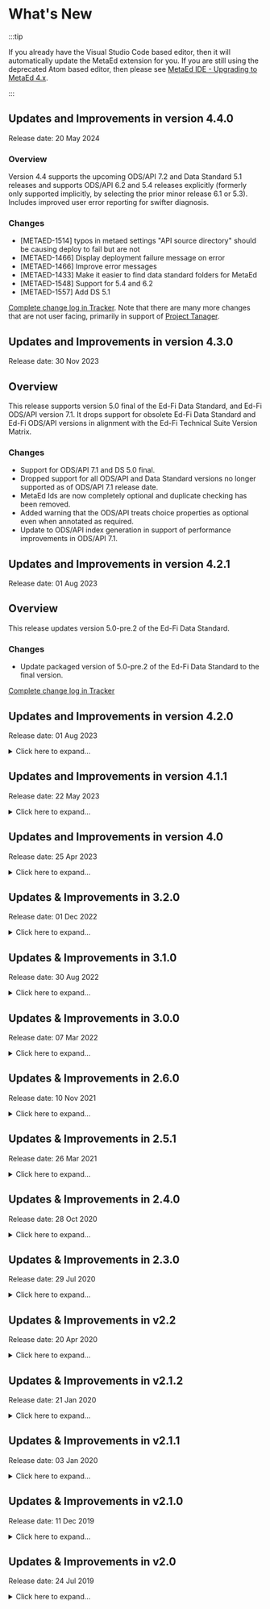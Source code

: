# What's New

:::tip

If you already have the Visual Studio Code based editor, then it will
automatically update the MetaEd extension for you. If you are still using the
deprecated Atom based editor, then please see [MetaEd IDE - Upgrading to MetaEd
4.x](./ide-user-guide/upgrading-to-metaed-4x.md).

:::

## Updates and Improvements in version 4.4.0

Release date: 20 May 2024

### Overview

Version 4.4 supports the upcoming ODS/API 7.2 and Data Standard 5.1 releases and
supports ODS/API 6.2 and 5.4 releases explicitly (formerly only supported
implicitly, by selecting the prior minor release 6.1 or 5.3). Includes improved
user error reporting for swifter diagnosis.

### Changes

* \[METAED-1514\] typos in metaed settings "API source directory" should be
  causing deploy to fail but are not
* \[METAED-1466\] Display deployment failure message on error
* \[METAED-1466\] Improve error messages
* \[METAED-1433\] Make it easier to find data standard folders for MetaEd
* \[METAED-1548\] Support for 5.4 and 6.2
* \[METAED-1557\] Add DS 5.1

[Complete change log in
Tracker](https://tracker.ed-fi.org/projects/METAED/versions/15627). Note that
there are many more changes that are not user facing, primarily in support of
[Project Tanager](https://github.com/Ed-Fi-Alliance-OSS/Project-Tanager/).

## Updates and Improvements in version 4.3.0

Release date: 30 Nov 2023

## Overview

This release supports version 5.0 final of the Ed-Fi Data Standard, and Ed-Fi
ODS/API version 7.1. It drops support for obsolete Ed-Fi Data Standard and Ed-Fi
ODS/API versions in alignment with the Ed-Fi Technical Suite Version Matrix.

### Changes

* Support for ODS/API 7.1 and DS 5.0 final.
* Dropped support for all ODS/API and Data Standard versions no longer supported
  as of ODS/API 7.1 release date.
* MetaEd Ids are now completely optional and duplicate checking has been
  removed.
* Added warning that the ODS/API treats choice properties as optional even when
  annotated as required.
* Update to ODS/API index generation in support of performance improvements in
  ODS/API 7.1.

## Updates and Improvements in version 4.2.1

Release date: 01 Aug 2023

## Overview

This release updates version 5.0-pre.2 of the Ed-Fi Data Standard.

### Changes

* Update packaged version of 5.0-pre.2 of the Ed-Fi Data Standard to the final
  version.

[Complete change log in
Tracker](https://tracker.ed-fi.org/projects/METAED/versions/15614)

## Updates and Improvements in version 4.2.0

Release date: 01 Aug 2023

<details>
<summary>Click here to expand...</summary>

## Overview

This release supports version 5.0-pre.2 of the Ed-Fi Data Standard, and Ed-Fi
ODS/API version 7.0. It also adds support for new Meadowlark features.

### Changes

* Include Data Standard 5.0-pre.2
* Support performance improvements to ODS/API 7.0
* Improve support for Meadowlark.

[Complete change log in
Tracker](https://tracker.ed-fi.org/projects/METAED/versions/15603)

</details>

## Updates and Improvements in version 4.1.1

Release date: 22 May 2023

<details>
<summary>Click here to expand...</summary>

### Overview

This release provides for internal changes to MetaEd, including a shift to
hosting on Azure Artifacts and a change to the internal plugin architecture.

### Changes

* Moved from MyGet npm package hosting to Azure Artifacts
* Changed internal plugin architecture to be compatible with modern JavaScript
  bundlers for future performance improvements.

</details>

## Updates and Improvements in version 4.0

Release date: 25 Apr 2023

<details>
<summary>Click here to expand...</summary>

### Overview

With this release, the MetaEd IDE moves from the
[now-retired](https://github.blog/2022-06-08-sunsetting-atom/) Atom text editor
to Visual Studio Code ("VS Code").

### Installation

* [Upgrading to MetaEd 4.x](./ide-user-guide/upgrading-to-metaed-4x.md)

### Changes

In addition to all of the work that went into moving to VS Code:

* The HTML handbook includes a new property "JSON Element Name" that translates
  the MetaEd model name to the name that will be expressed in the API documents.
  Example below; the highlighted words show the reason for this update: the
  model property `LanguageUse`  on entity `Language`  becomes simply `uses`  in
  the JSON schema / API model.
    ![Capture.PNG](https://tracker.ed-fi.org/secure/attachment/26521/Capture.PNG)

* Removed the plugin generator: plugins are not widely used, and the code
  generator relied on an old set of JavaScript packages with known
  vulnerabilities. While those vulnerabilities do not appear to be a threat to
  MetaEd, we decided there was no value to keeping the code around.

### Bug Fixes

* \[[METAED-1350](https://tracker.ed-fi.org/browse/METAED-1350)\] - ApiModel
  DomainMetadata table comparison not using overlap-collapsed table name
* \[[METAED-1330](https://tracker.ed-fi.org/browse/METAED-1330)\] -
  ApiModel.json does not include decimal max and min values
* \[[METAED-1299](https://tracker.ed-fi.org/browse/METAED-1299)\] -
  ApiModel.json does not include integer max and min values
  * The MetaEd language defines support for MinValue and MaxValue on Decimal and
    Integer data types - but support for these was never built into MetaEd or
    the ODS/API code generation process. As of version 4.0.0, the MetaEd output
    will include these values. However, the ODS/API will not utilize the
    additional information until the 7.0 release later in the summer of 2023. If
    you have need for early access, please submit a Tracker ticket to request
    instructions on recompiling an older version of the ODS/API with these
    updates.

</details>

## Updates & Improvements in 3.2.0

Release date: 01 Dec 2022

<details>
<summary>Click here to expand...</summary>

### Overview

This release supports version 4.0 of the Ed-Fi Data Standard, and Ed-Fi ODS/API
version 6.1. We also upgrade many of the underlying package dependencies in this
version, addressing some technical debt.

This version continues to run on Atom. The next planned release will be MetaEd
4.0.0 running on Visual Studio Code.

</details>

## Updates & Improvements in 3.1.0

Release date: 30 Aug 2022

<details>
<summary>Click here to expand...</summary>

### Overview

This release corresponds with the release of the 4.0.0-a version of the Ed-Fi
Data Standard and with Ed-Fi ODS/API 6.0, along with a few functional changes
that impact any supported data standard.

### Key Changes

[Complete change log in
Tracker](https://tracker.ed-fi.org/projects/METAED/versions/14620)

* \[[METAED-1274](https://tracker.ed-fi.org/browse/METAED-1274)\] - Support ODS
  API version 6.0
  * Various tickets related to Data Standard 4.0.0-a and ODS/API 6.0, including
    several changes to how change query SQL scripts are generated.
    ![(warning)](https://edfi.atlassian.net/wiki/s/695013191/6452/be943731e17d7f4a2b01aa3e67b9f29c0529a211/_/images/icons/emoticons/warning.png)

         These changes only apply to the new data standard, not to older technology.
* \[[METAED-1271](https://tracker.ed-fi.org/browse/METAED-1271)\] - SQL Server
  Support String Length > 4000
* \[[METAED-1262](https://tracker.ed-fi.org/browse/METAED-1262)\] - Drop
  unnecessary plugins (MappingEDU, interchange, udm)
* \[[METAED-1286](https://tracker.ed-fi.org/browse/METAED-1286)\] - Add SQL
  Information to the DS Handbook
* \[[METAED-1267](https://tracker.ed-fi.org/browse/METAED-1267)\] - Support for
  Console Build Process on Linux

</details>

## Updates & Improvements in 3.0.0

Release date: 07 Mar 2022

<details>
<summary>Click here to expand...</summary>

### Overview

The primary purpose of this release is to upgrade MetaEd for use with NodeJs 16.
Previously, MetaEd required NodeJs 12. As of 30 April, 2022, that version will
no [longer be supported](https://endoflife.date/nodejs). By skipping over NodeJs
14, straight to version 16, this MetaEd release will be on a supported version
of NodeJs until the end of April, 2024.

Along with this upgrade, many of the Node libraries / dependencies were brought
up to date, thus eliminating a large source of tech debt and potential bugs.

### Functional Changes

There are no functional changes to the MetaEd language, build and deploy
process, extension authoring, etc. From a user perspective, the only change is
to the NodeJs framework.

</details>

## Updates & Improvements in 2.6.0

Release date: 10 Nov 2021

<details>
<summary>Click here to expand...</summary>

### Overview

The major improvements in 2.5.1 include:

* **Supports ODS / API 5.3.x and Data Standard 3.3.1-b**. This version supports
  the latest (November 2021) release of the Ed-Fi Data Standard and Ed-Fi ODS /
  API.
* **License Agreement Acceptance Change.**  The MetaEd license agreement is now
  required to be accepted the first time MetaEd is run, instead of at download
  time from Tech Docs.
* **Modifications to support sub-classing of Common types**. Support for
  sub-classing of Common types was in something of a "partially supported
  limbo"; this release corrects that and offers full support for this modeling
  pattern.

### Change Detail

The following is a detailed list of changes in 2.6.0:

|     |     |
| --- | --- |
| [METAED-1228](https://tracker.ed-fi.org/browse/METAED-1228) | Support DS 3.3.1-b |
| [METAED-1209](https://tracker.ed-fi.org/browse/METAED-1209) | Upgrade axios library - security issue |
| [METAED-1210](https://tracker.ed-fi.org/browse/METAED-1210) | MetaEd-IDE link to Ed-Fi licensing is out of date |
| [METAED-1216](https://tracker.ed-fi.org/browse/METAED-1216) | Enforce license agreement at first run |
| [METAED-1224](https://tracker.ed-fi.org/browse/METAED-1224) | Expose MetaEd project "description" in ApiModel.json |
| [METAED-1207](https://tracker.ed-fi.org/browse/METAED-1207) | Add support for "Used By" in Data Handbook for Extension elements |
| [METAED-1231](https://tracker.ed-fi.org/browse/METAED-1231) | Allow common subclass to rely on parent identity |

### Known Problem

When targeting Data Standard 3.3b, the following warning will be displayed. This
can be safely ignored.

```text
  warn: MetaEdId '3116' on Descriptor Property Term already exists on another entity. All MetaEdIds must be globally unique. C:\projects\metaed\node_modules\ed-fi-model-3.3b\Common\CohortYear.metaed (9:21)
  warn: MetaEdId '3116' on Shared Decimal Property EarnedCredits already exists on another entity. All MetaEdIds must be globally unique. C:\projects\metaed\node_modules\ed-fi-model-3.3b\Common\PartialCourseTranscriptAwards.metaed (6:53)
```

</details>

## Updates & Improvements in 2.5.1

Release date: 26 Mar 2021

<details>
<summary>Click here to expand...</summary>

### Overview

The major improvements in 2.5.1 include:

* **Supports ODS / API 5.2 and Data Standard 3.3.0-a**. This version supports
  the latest (March 2021) release of the Ed-Fi Data Standard and Ed-Fi ODS /
  API.
* **Language Features Changes.**
  * Use of "is weak" is now marked as deprecated; although it continues to
    support prior data standards, "is weak" will cause an error with Data
    Standard version 3.3.0-a or higher.
  * Similarly, the use of attributes on Descriptors is deprecated and will
    generate an error with Data Standard 3.3.0-a and higher.
  * The new "[potentially
    logical](./language-specification/supporting-components.md)"
    keywords indicate that a reference may have a logical rather that literal
    interpretation in a target technology.
* **Publishing Changes.**
  * The Data Handbook will no longer display the XSD Datatype for a field.
  * No longer generating an `InterchangeOrderMetadata.xml`  file, as the API
    Bulk Client Loader no longer relies on it for running bulk uploads into the
    ODS / API.

### Change Detail

The following is a detailed list of changes in 2.5.1:

|     |     |
| --- | --- |
| [METAED-742](https://tracker.ed-fi.org/browse/METAED-742) | MetaEd needs to prohibit adding attributes to descriptors |
| [METAED-1152](https://tracker.ed-fi.org/browse/METAED-1152) | Generated SQL Artifacts When In Core Mode Should Include License Header |
| [METAED-1170](https://tracker.ed-fi.org/browse/METAED-1170) | MetaEd language construct to indicate optional reference |
| [METAED-1177](https://tracker.ed-fi.org/browse/METAED-1177) | Rename API Model element mapping from "potentially logical" keyword |
| [METAED-1179](https://tracker.ed-fi.org/browse/METAED-1179) | Fix any new year (2021) issues |
| [METAED-1180](https://tracker.ed-fi.org/browse/METAED-1180) | Fix FK gen issue with role-named collection of entities themselves having role-named properties |
| [METAED-1186](https://tracker.ed-fi.org/browse/METAED-1186) | Support ODS API version 5.2.0 |
| [METAED-1191](https://tracker.ed-fi.org/browse/METAED-1191) | Bug on build and deploy buttons |
| [METAED-434](https://tracker.ed-fi.org/browse/METAED-434) | Drop 'is weak' |
| [METAED-1178](https://tracker.ed-fi.org/browse/METAED-1178) | Remove InterchangeOrderMetadata generation for ODS/API 5.0.0+ |
| [METAED-1182](https://tracker.ed-fi.org/browse/METAED-1182) | Remove XSD Datatype from the Data Handbook |

</details>

## Updates & Improvements in 2.4.0

Release date: 28 Oct 2020

<details>
<summary>Click here to expand...</summary>

### Overview

The major improvements in 2.4.0 include:

* **Supports ODS / API 5.1.x and Data Standard 3.2.0-c.**  This version supports
  the latest Data Standard and ODS / API releases.
* **Fixes deploy issue.**  This version works around a bug in Atom 1.52.0 that
  prevented the MetaEd deploy feature from working.

### Change Detail

The following is a detailed list of changes in 2.4.0:

* [METAED-1171](https://tracker.ed-fi.org/browse/METAED-1171) — Metaed is not
  deploying the StudentTransportation sample extension in 5.0.0
* [METAED-1166](https://tracker.ed-fi.org/browse/METAED-1166) — MetaEd consider
  removing \\r\\n from generated artifacts
* [METAED-1168](https://tracker.ed-fi.org/browse/METAED-1168) — Support ODS API
  version 5.1.0

</details>

## Updates & Improvements in 2.3.0

Release date: 29 Jul 2020

<details>
<summary>Click here to expand...</summary>

### Overview

The major improvements in 2.3.0 include:

* **Supports ODS / API 5.0.x and Data Standard 3.2.0-c.** This version supports
  the latest Data Standard and ODS / API releases.

### Change Detail

The following is a detailed list of changes in 2.3.0:

* [METAED-777](https://tracker.ed-fi.org/browse/METAED-777) — Missing Core
  Identities When Generating Interchange XSD
* [METAED-1135](https://tracker.ed-fi.org/browse/METAED-1135) — Generates
  incomplete extension interchange XML
* [METAED-1136](https://tracker.ed-fi.org/browse/METAED-1136) — Align Unique
  Index Names
* [METAED-635](https://tracker.ed-fi.org/browse/METAED-635) — Common As
  Collection With No Identity Properties Should Fail Validation
* [METAED-731](https://tracker.ed-fi.org/browse/METAED-731) — Shouldn't Allow a
  Collection of Inline Common
* [METAED-1127](https://tracker.ed-fi.org/browse/METAED-1127) — Update MetaEd
  IDE version selection components
* [METAED-1134](https://tracker.ed-fi.org/browse/METAED-1134) — Support new
  surrogate key pattern for Person
* [METAED-1138](https://tracker.ed-fi.org/browse/METAED-1138) — Change XSDs to
  use semver versions for data standard
* [METAED-1146](https://tracker.ed-fi.org/browse/METAED-1146) — Change About
  screen text to white
* [METAED-1147](https://tracker.ed-fi.org/browse/METAED-1147) — Update MetaEd
  IDE version selection components for a change in API release version
* [METAED-1144](https://tracker.ed-fi.org/browse/METAED-1144) — Default MetaEd
  to latest instead of Suite 2

</details>

## Updates & Improvements in v2.2

Release date: 20 Apr 2020

<details>
<summary>Click here to expand...</summary>

### Overview

The major improvements in v2.2 include:

* **Supports ODS / API v3.4 and Data Standard v3.2b.** This version supports the
  latest Data Standard and ODS / API releases.

### Change Detail

The following is a detailed list of changes in v2.2:

* [METAED-763](https://tracker.ed-fi.org/browse/METAED-763) — MetaEd Generates
  Extra Extension Table When Extending With Optional Common
* [METAED-948](https://tracker.ed-fi.org/browse/METAED-948) — Required
  collections in MetaEd additions aren't reflected in the
  ApiModel-EXTENSION.json with correct cardinality
* [METAED-1101](https://tracker.ed-fi.org/browse/METAED-1101) — Deploy does not
  work correctly when targeting "C:"
* [METAED-1128](https://tracker.ed-fi.org/browse/METAED-1128) — Change Queries
  Deletes Fail for Derived Types in PostgreSQL
* [METAED-1102](https://tracker.ed-fi.org/browse/METAED-1102) — Consider having
  deploy list full paths for deployed files
* [ODS-3884](https://tracker.ed-fi.org/browse/ODS-3884) — Refactor Existing
  Change Queries MetaEd Plug-in for targeting specific database engines
* [ODS-3885](https://tracker.ed-fi.org/browse/ODS-3885) — Modify Change Queries
  MetaEd Plugins to Support SQL Server and PostgreSQL
* [ODS-4061](https://tracker.ed-fi.org/browse/ODS-4061) — Fix the case on the
  change query schema name

</details>

## Updates & Improvements in v2.1.2

Release date: 21 Jan 2020

<details>
<summary>Click here to expand...</summary>

### Overview

MetaEd v2.1.2 is a bug fix release. It resolves an issue that prevented
extension projects from deploying to ODS / API version 2.x.

### Change Detail

The following is a detailed list of changes in v2.1.2:

* [METAED-1106](https://tracker.ed-fi.org/browse/METAED-1106) — Deploy
  incorrectly checks for extensions projects in 2.x versions

</details>

## Updates & Improvements in v2.1.1

Release date: 03 Jan 2020

<details>
<summary>Click here to expand...</summary>

### Overview

MetaEd v2.1.1 is a bug fix release. It resolves an issue when targeting ODS /
API v3.3 and Data Standard v3.2a that prevented extension projects from building
in the ODS / API.

### Change Detail

The following is a detailed list of changes in v2.1.1:

* [METAED-1105](https://tracker.ed-fi.org/browse/METAED-1105) — Revert and
  incorporate Ed-Fi-Model 3.2a to report project version 3.2.0

</details>

## Updates & Improvements in v2.1.0

Release date: 11 Dec 2019

<details>
<summary>Click here to expand...</summary>

### Overview

The major improvements in v2.1 include:

* **Supports ODS / API v3.3 and Data Standard v3.2a.** This version supports the
  latest Data Standard and ODS / API releases.
* **Adds Support for Deprecation.** Modelers can now mark entities and
  properties as being deprecated and slated for removal in future model
  versions. Warnings notify users where extension projects rely on a deprecated
  entity or property. Deprecation is also surfaced in the Ed-Fi Handbook
  documentation.
* **Adds Common Subclasses.** This allows modelers to subclass a Common in a
  manner similar to Association and Domain Entity subclasses, providing an
  alternative to Common Extensions.
* **Deprecated Uncommon Language Features.** Extensions will get deprecation
  warnings when using uncommon language features slated for removal in a future
  version. Most extension projects will be unaffected.
* **Ready for Roadrunner.** This version generates all files necessary for
  Project Roadrunner's PostgreSQL implementation.

### Change Detail

The following is a detailed list of changes in v2.1:

* [METAED-621](https://tracker.ed-fi.org/browse/METAED-621) — Create New
  Language Element to Subclass Core Common Types
* [METAED-1082](https://tracker.ed-fi.org/browse/METAED-1082) — Implement
  PostgreSQL name collapsing
* [METAED-966](https://tracker.ed-fi.org/browse/METAED-966) — Revise Data
  Handbook to clearly distinguish the case when there are duplicate entity names
* [METAED-969](https://tracker.ed-fi.org/browse/METAED-969) — Remove dash from
  "Ed-Fi" project name in MetaEd versions of Data Standard projects
* [METAED-989](https://tracker.ed-fi.org/browse/METAED-989) — Have Data Handbook
  conform to UML datatypes and standardized bindings
* [METAED-994](https://tracker.ed-fi.org/browse/METAED-994) — Ed-Fi HTML
  Handbook missing extension components
* [METAED-1004](https://tracker.ed-fi.org/browse/METAED-1004) — Introduce
  concept of deprecation in MetaEd DSL
* [METAED-1018](https://tracker.ed-fi.org/browse/METAED-1018) — Expand merge
  validation to include Domain Entities that are parents of conflicting Simple
  Types
* [METAED-1041](https://tracker.ed-fi.org/browse/METAED-1041) — Create
  PostgresSQL-specific SQL plugin
* [METAED-1044](https://tracker.ed-fi.org/browse/METAED-1044) — Surface
  deprecation in the Data Handbook
* [METAED-1045](https://tracker.ed-fi.org/browse/METAED-1045) — Surface
  deprecation in the API model
* [METAED-1046](https://tracker.ed-fi.org/browse/METAED-1046) — Deprecate use of
  MetaEd DSL words for use in extensions
* [METAED-1054](https://tracker.ed-fi.org/browse/METAED-1054) — Add deprecation
  warnings to extension and subclassing
* [METAED-1055](https://tracker.ed-fi.org/browse/METAED-1055) — Support for
  Record Level Ownership Authorization
* [METAED-1060](https://tracker.ed-fi.org/browse/METAED-1060) — Minor
  realignments to Handbook branding
* [METAED-1064](https://tracker.ed-fi.org/browse/METAED-1064) — Add deprecation
  reason to Data Handbook
* [METAED-1075](https://tracker.ed-fi.org/browse/METAED-1075) — Plugin load
  errors should communicate to end users
* [METAED-1076](https://tracker.ed-fi.org/browse/METAED-1076) — Surface
  non-validator issue messages to IDE and console end users
* [METAED-1083](https://tracker.ed-fi.org/browse/METAED-1083) — MetaEd support
  for ODS/API v2.6
* [METAED-1086](https://tracker.ed-fi.org/browse/METAED-1086) — Change ODS / API
  Deploy directory structure
* [METAED-1092](https://tracker.ed-fi.org/browse/METAED-1092) — Changes to ODS /
  API Deploy core artifacts location
* [METAED-1098](https://tracker.ed-fi.org/browse/METAED-1098) — Set log messages
  unimportant to end users to debug level
* [METAED-891](https://tracker.ed-fi.org/browse/METAED-891) — Handbook - provide
  link back to superclass from a subclass
* [METAED-1049](https://tracker.ed-fi.org/browse/METAED-1049) — Entity with same
  name as simple type causes incorrect XSD generation
* [METAED-1062](https://tracker.ed-fi.org/browse/METAED-1062) — Turn off
  deprecation warnings for core when in normal (not Alliance) mode
* [METAED-1078](https://tracker.ed-fi.org/browse/METAED-1078) — MetaEdEnvironment.metaEdVersion
  not being set to actual version
* [METAED-1085](https://tracker.ed-fi.org/browse/METAED-1085) — Relational
  plugin - column cloning is too shallow
* [METAED-1087](https://tracker.ed-fi.org/browse/METAED-1087) — Some plugins
  crash when non-dependent plugins are not loaded

</details>

## Updates & Improvements in v2.0

Release date: 24 Jul 2019

<details>
<summary>Click here to expand...</summary>

### Backward Compatibility with v1.x

Existing MetaEd v1.x projects can be upgraded to v2.x. The steps to upgrade a
project are outlined in
[https://edfi.atlassian.net/wiki/spaces/METAED20/pages/23709882](https://edfi.atlassian.net/wiki/spaces/METAED20/pages/23709882).

### Overview

The major improvements from v1.0 include:

* **Added New Namespace Reference.** This new feature allows reuse of entity
  names across multiple extension projects. See the [Namespace
  Reference](./language-specification/namespace-references.md)
  documentation for more details.
* **Requires Node 12.5.0 or higher.** Node 6.x was end-of-lifed in April 2019.
  Node 12.5.0 is the most current version, with long term support until April
  2022.
* **Removed Implicit Merges.** This improvement removes automatic key
  unification when column names match, which provides greater transparency to
  data modelers. See the MetaEd Cookbook entry [Using Merge
  Directives](./cookbook/14-using-merge-directives.md) for more
  information about key unification in MetaEd v2.0.
* **Added Standardized Plugin Configuration.** This new feature for the IDE
  framework automatically loads configuration files, organizes the data, and
  notifies plugins.
* **Changed "With Context" to "Role Name".** This language improvement changed
  `With Context` to `Role Name` to better represent the purpose of the keywords.
  The
  [https://edfi.atlassian.net/wiki/spaces/METAED20/pages/23709882](https://edfi.atlassian.net/wiki/spaces/METAED20/pages/23709882)
  section in the Getting Started guide has details about how to update old
  projects to reflect the new language specification.
* **Added Open Existing Project Support in the IDE.** This improvement adds a
  new Open Existing Project menu option, which, not surprisingly, opens an
  existing project in MetaEd.

### Change Detail

The following is a detailed list of changes from v1.0:

* [METAED-898](https://tracker.ed-fi.org/browse/METAED-898) — New Namespace
  Reference
* [METAED-854](https://tracker.ed-fi.org/browse/METAED-854) — Upgrade Node
  Requirement to 12.x
* [METAED-916](https://tracker.ed-fi.org/browse/METAED-916) — Removed Implicit
  Merges
* [METAED-827](https://tracker.ed-fi.org/browse/METAED-827) — Standardized
  Plugin Configuration
* [METAED-886](https://tracker.ed-fi.org/browse/METAED-886) — With Context to
  Role Name
* [METAED-953](https://tracker.ed-fi.org/browse/METAED-953) — Api Model is
  Generating DateTime instead of DateTime2
* [METAED-972](https://tracker.ed-fi.org/browse/METAED-972) — Convert CreateDate
  and LastModifiedDate to DateTime2
* [METAED-861](https://tracker.ed-fi.org/browse/METAED-861) — Have IDE save
  before build and deploy
* [METAED-991](https://tracker.ed-fi.org/browse/METAED-991) — inline common not
  caught by validation in 2.x
* [METAED-988](https://tracker.ed-fi.org/browse/METAED-988) — MetaEd 2.0 needs
  validation that SchoolYear is EdFi.SchoolYear
* [METAED-965](https://tracker.ed-fi.org/browse/METAED-965) — Add an open
  existing extension project option to IDE
* [METAED-1024](https://tracker.ed-fi.org/browse/METAED-1024) — Association
  domain entity references cannot have merge directives
* [METAED-993](https://tracker.ed-fi.org/browse/METAED-993) — Clarify Tech Suite
  2 support for new features added in MetaEd 2.0
* [METAED-1026](https://tracker.ed-fi.org/browse/METAED-1026) — Improve error
  message for projectName
* [METAED-997](https://tracker.ed-fi.org/browse/METAED-997) — If the user
  duplicates an entity name in multiple namespaces, don't generate bulk
  extension artifacts

</details>
